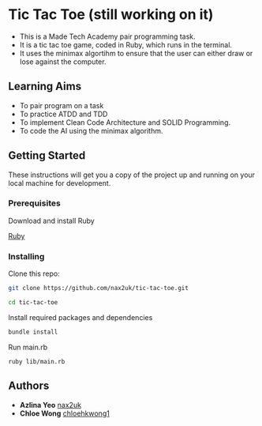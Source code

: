 # Tic Tac Toe (still working on it)

* This is a Made Tech Academy pair programming task. 
* It is a tic tac toe game, coded in Ruby, which runs in the terminal. 
* It uses the minimax algortihm to ensure that the user can either draw or lose against the computer.

## Learning Aims
* To pair program on a task
* To practice ATDD and TDD
* To implement Clean Code Architecture and SOLID Programming.
* To code the AI using the minimax algorithm.


## Getting Started

These instructions will get you a copy of the project up and running on your local machine for development.

### Prerequisites

Download and install Ruby

 [Ruby](https://www.ruby-lang.org/en/downloads/)


### Installing

Clone this repo:

```bash
git clone https://github.com/nax2uk/tic-tac-toe.git

cd tic-tac-toe

```

Install required packages and dependencies
```bash
bundle install
```

Run main.rb
```
ruby lib/main.rb
```


## Authors

* **Azlina Yeo** [nax2uk](https://github.com/nax2uk)
* **Chloe Wong** [chloehkwong1](https://github.com/chloehkwong1)

